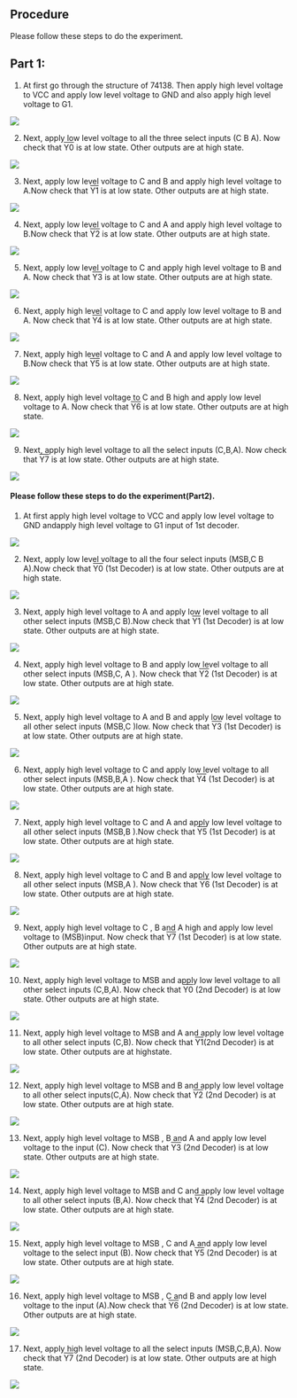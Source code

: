 ## Procedure

Please follow these steps to do the experiment.

## Part 1:

1. At first go through the structure of 74138. Then apply  high level voltage to VCC  and apply low level voltage  to GND  and also apply  high level voltage to G1.

<img src="images/expt5.jpg"/>
                              
2. Next, apply low level voltage  to all the three select inputs (C B A). Now check that <font style="text-decoration:overline">Y0</font> is at low state. Other outputs are at high state.

                                
<img src="images/expt5.jpg"  />

3. Next,  apply low level voltage  to C  and  B  and apply  high level voltage to A.Now check that 
 <font style="text-decoration:overline">Y1</font> is at low state. Other outputs are at high state.

<img src="images/expt51.jpg"  />

4. Next,  apply low level voltage  to  C  and A  and apply  high level voltage to B.Now check that 
 <font style="text-decoration:overline">Y2</font> is at low state. Other outputs are at high state.

                                
<img src="images/expt52.jpg"  />
                            
5. Next,  apply low level voltage  to  C  and apply  high level voltage to B  and A. Now check that <font style="text-decoration:overline">Y3</font> is at low state. Other outputs are at high state.
                  
<img src="images/expt53.jpg"  />
                            
6. Next,  apply  high level voltage to  C  and apply low level voltage  to B and A. Now check that 
<font style="text-decoration:overline">Y4</font> is at low state. Other outputs are at high state.
                    
<img src="images/expt54.jpg"  />
                            
7. Next,  apply  high level voltage to C and A and apply low level voltage  to B.Now check that
<font style="text-decoration:overline">Y5</font> is at low state. Other outputs are at high state.
                    
<img src="images/expt55.jpg"  />
                               
8. Next,  apply  high level voltage to  C and B high  and apply low level voltage  to A.  Now check that 
  <font style="text-decoration:overline">Y6</font> is at low state. Other outputs are at high state.
            
<img src="images/expt56.jpg"  />
                              
9. Next,  apply  high level voltage to all the select inputs (C,B,A). Now check that
  <font style="text-decoration:overline">Y7</font> is at low state. Other outputs are at high state.
                      
<img src="images/expt57.jpg"  />
                             
#### Please follow these steps to do the experiment(Part2).
                               
                               
1. At first  apply  high level voltage to VCC  and apply low level voltage to GND andapply  high level voltage to  G1 input of 1st decoder.

<img src="images/expt58.jpg" />
                              
2. Next,  apply low level voltage to all the four select inputs (MSB,C B A).Now check that 
<font style="text-decoration:overline">Y0</font> (1st Decoder) is at low state. Other outputs are at high state.

                                
<img src="images/expt58.jpg"  />
                            
3. Next,  apply  high level voltage to  A and apply low level voltage to all other select inputs (MSB,C B).Now check that
<font style="text-decoration:overline">Y1</font> (1st Decoder) is at low state. Other outputs are at high state.
                            
<img src="images/expt59.jpg"  />
                                
4. Next,  apply  high level voltage to B  and apply low level voltage to all other select inputs (MSB,C, A ). Now check that <font style="text-decoration:overline">Y2</font> (1st Decoder) is at low state. Other outputs are at high state.

<img src="images/expt510.jpg"  />
                            
5. Next, apply  high level voltage to A and B and apply low level voltage to all other select inputs (MSB,C )low. Now check that <font style="text-decoration:overline">Y3</font> (1st Decoder) is at low state. Other outputs are at high state.

                                
<img src="images/expt511.jpg"  />
                               
6. Next,  apply high level voltage to C and apply low level voltage to all other select inputs (MSB,B,A ). Now check that
<font style="text-decoration:overline">Y4</font> (1st Decoder) is at low state. Other outputs are at high state.

<img src="images/expt512.jpg"  />
                               
7. Next, apply high level voltage to C  and A  and apply low level voltage to all other select inputs (MSB,B ).Now check that <font style="text-decoration:overline">Y5</font> (1st Decoder) is at low state. Other outputs are at high state.

                                
<img src="images/expt513.jpg"  />
                            
8. Next,  apply high level voltage to C  and B   and apply low level voltage to all other select inputs (MSB,A ). Now check that <font style="text-decoration:overline">Y6</font> (1st Decoder) is at low state. Other outputs are at high state.
                                
<img src="images/expt514.jpg"  />
                             
9. Next,  apply high level voltage to C , B  and A high  and  apply low level voltage to   (MSB)input.  Now check that
<font style="text-decoration:overline">Y7</font> (1st Decoder) is at low state. Other outputs are at high state.

<img src="images/expt515.jpg"  />
                               
10. Next, apply high level voltage to MSB  and  apply low level voltage to all other select inputs (C,B,A). Now check that
  <font style="text-decoration:overline">Y0</font> (2nd Decoder) is at low state. Other outputs are at high state.
                         
<img src="images/expt516.jpg"  />
                            
11. Next, apply high level voltage to MSB and A  and apply low level voltage to all other select inputs (C,B).
  Now check that <font style="text-decoration:overline">Y1</font>(2nd Decoder) is at low state. Other outputs are at highstate.

 <img src="images/expt517.jpg" />
                              
12. Next,  apply high level voltage to MSB and B  and apply low level voltage to all other select inputs(C,A).
    Now check that <font style="text-decoration:overline">Y2</font> (2nd Decoder) is at low state. Other outputs are at high state.
                                 
                            
<img src="images/expt518.jpg"  />
                               
13. Next,  apply high level voltage to  MSB , B and A  and apply low level voltage to  the input (C). Now check that
    <font style="text-decoration:overline">Y3</font> (2nd Decoder) is at low state. Other outputs are at high state.

                                
<img src="images/expt519.jpg"  />
                                
14. Next,  apply high level voltage to MSB and C  and apply low level voltage to all other select inputs (B,A).
  Now check that <font style="text-decoration:overline">Y4</font> (2nd Decoder) is at low state. Other outputs are at high state.

                                
<img src="images/expt520.jpg"  />
                            
15. Next,  apply high level voltage to MSB , C and A  and apply low level voltage to the select input (B). Now check that
  <font style="text-decoration:overline">Y5</font> (2nd Decoder) is at low state. Other outputs are at high state.

<img src="images/expt521.jpg"  />
                               
16. Next,  apply high level voltage to MSB , C and B  and apply low level voltage to  the input (A).Now check that
<font style="text-decoration:overline">Y6</font> (2nd Decoder) is at low state. Other outputs are at high state.

<img src="images/expt522.jpg" />
                                
17. Next,  apply high level voltage to all the select inputs (MSB,C,B,A). Now check that
  <font style="text-decoration:overline">Y7</font> (2nd Decoder) is at low state. Other outputs are at high state.

<img src="images/expt523.jpg"  />
                              